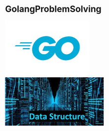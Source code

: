 # GolangProblemSolving

![Alt text](logos/gologo.png "Golang")     ![Alt text](logos/dsa.jpeg "Data Structures and algo")
